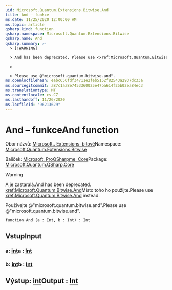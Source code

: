 ```yaml
---
uid: Microsoft.Quantum.Extensions.Bitwise.And
title: And – funkce
ms.date: 11/25/2020 12:00:00 AM
ms.topic: article
qsharp.kind: function
qsharp.namespace: Microsoft.Quantum.Extensions.Bitwise
qsharp.name: And
qsharp.summary: >-
  > [!WARNING]

  > And has been deprecated. Please use <xref:Microsoft.Quantum.Bitwise.And> instead.

  >

  > Please use @"microsoft.quantum.bitwise.and".
ms.openlocfilehash: eabc656fdf34711e2feb5152f82543a2937dc33a
ms.sourcegitcommit: a87c1aa8e7453360025e47ba614f25b02ea84ec3
ms.translationtype: MT
ms.contentlocale: cs-CZ
ms.lasthandoff: 11/26/2020
ms.locfileid: "96213629"
---
```

# <a name="and-function"></a><span data-ttu-id="5538b-102">And – funkce</span><span class="sxs-lookup"><span data-stu-id="5538b-102">And function</span></span>

<span data-ttu-id="5538b-103">Obor názvů: [Microsoft.. Extensions. bitové](xref:Microsoft.Quantum.Extensions.Bitwise)</span><span class="sxs-lookup"><span data-stu-id="5538b-103">Namespace: [Microsoft.Quantum.Extensions.Bitwise](xref:Microsoft.Quantum.Extensions.Bitwise)</span></span>

<span data-ttu-id="5538b-104">Balíček: [Microsoft. ProQSharpme. Core](https://nuget.org/packages/Microsoft.Quantum.QSharp.Core)</span><span class="sxs-lookup"><span data-stu-id="5538b-104">Package: [Microsoft.Quantum.QSharp.Core](https://nuget.org/packages/Microsoft.Quantum.QSharp.Core)</span></span>


> [!WARNING]
> <span data-ttu-id="5538b-105">A je zastaralá.</span><span class="sxs-lookup"><span data-stu-id="5538b-105">And has been deprecated.</span></span> <span data-ttu-id="5538b-106"><xref:Microsoft.Quantum.Bitwise.And>Místo toho ho použijte.</span><span class="sxs-lookup"><span data-stu-id="5538b-106">Please use <xref:Microsoft.Quantum.Bitwise.And> instead.</span></span>
>
> <span data-ttu-id="5538b-107">Používejte @"microsoft.quantum.bitwise.and".</span><span class="sxs-lookup"><span data-stu-id="5538b-107">Please use @"microsoft.quantum.bitwise.and".</span></span>



```qsharp
function And (a : Int, b : Int) : Int
```


## <a name="input"></a><span data-ttu-id="5538b-108">Vstup</span><span class="sxs-lookup"><span data-stu-id="5538b-108">Input</span></span>

### <a name="a--int"></a><span data-ttu-id="5538b-109">a: [int](xref:microsoft.quantum.lang-ref.int)</span><span class="sxs-lookup"><span data-stu-id="5538b-109">a : [Int](xref:microsoft.quantum.lang-ref.int)</span></span>




### <a name="b--int"></a><span data-ttu-id="5538b-110">b: [int](xref:microsoft.quantum.lang-ref.int)</span><span class="sxs-lookup"><span data-stu-id="5538b-110">b : [Int](xref:microsoft.quantum.lang-ref.int)</span></span>





## <a name="output--int"></a><span data-ttu-id="5538b-111">Výstup: [int](xref:microsoft.quantum.lang-ref.int)</span><span class="sxs-lookup"><span data-stu-id="5538b-111">Output : [Int](xref:microsoft.quantum.lang-ref.int)</span></span>

